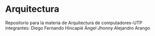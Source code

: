 # Arquitectura
Repositorio para la materia de Arquitectura de computadores-UTP
integrantes:
Diego Fernando Hincapié Ángel
Jhonny Alejandro Arango

